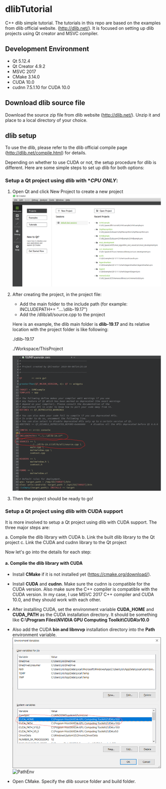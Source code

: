 # dlibTutorial
C++ dlib simple tutorial. The tutorials in this repo are based on the examples from dlib official website.
(http://dlib.net/). It is focused on setting up dlib projects using Qt creator and MSVC compiler. 

## Development Environment 

- Qt 5.12.4
- Qt Creator 4.9.2
- MSVC 2017
- CMake 3.14.0
- CUDA 10.0
- cudnn 7.5.1.10 for CUDA 10.0

## Download dlib source file

Download the source zip file from dlib website (http://dlib.net/). Unzip it and place to a local directory of your 
choice. 


## dlib setup

To use the dlib, please refer to the dlib official compile page (http://dlib.net/compile.html) for details.

Depending on whether to use CUDA or not, the setup procedure for dlib is different. Here are some simple steps
to set up dlib for both options:

### Setup a Qt project using dlib with **CPU ONLY*:

1. Open Qt and click New Project to create a new project
![NewProject](./Images/NewProject.png)   

2. After creating the project, in the project file:
	- Add the main folder to the include path (for example: INCLUDEPATH+= "..\..\dlib-19.17") 
	- Add the /dlib/all/source.cpp to the project
	
	Here is an example, the dlib main folder is **dlib-19.17** and its relative location with the project folder
	is like following:
	
	./dlib-19.17
	
	./Workspace/ThisProject
	
	![CPU Project](./Images/CpuProject.png)
	
3. Then the project should be ready to go!

### Setup a Qt project using dlib with **CUDA** support

It is more involved to setup a Qt project using dlib with CUDA support. The three major steps are:

a. Compile the dlib library with CUDA 
b. Link the built dlib library to the Qt project
c. Link the CUDA and cudnn library to the Qt project

Now let's go into the details for each step:

#### a. Complie the dlib library with CUDA

- Install **CMake** if it is not installed yet (https://cmake.org/download/).
- Install **CUDA** and **cudnn**. Make sure the cudnn is compatible for the CUDA version. Also make sure the C++ compiler
  is compatible with the CUDA version. In my case, I use MSVC 2017 C++ compiler and CUDA 10.0, and they should work 
  with each other.
- After installing CUDA, set the environment variable **CUDA_HOME** and **CUDA_PATH** as the CUDA installation directory. It should 
  be something like  **C:\Program Files\NVIDIA GPU Computing Toolkit\CUDA\v10.0**
- Also add the CUDA **bin and libnvvp** installation directory into the **Path** environment variable.   
![Cudahome](./Images/CUDAHOME.png)
![PathEnv](./Image/PathEnv.png)

- Open CMake. Specify the dlib source folder and build folder. 


	
	
	
	



 
